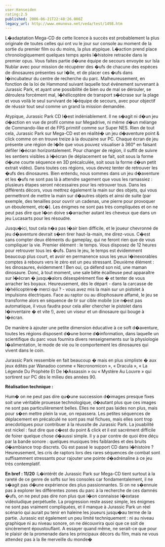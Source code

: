 ```yaml
---
user:Kenseiden
rating:2.5
published: 2006-06-21T22:48:26.000Z
legacy_url: http://www.emunova.net/veda/test/1498.htm
---
```

L�adaptation Mega-CD de cette licence à succès est probablement la plus originale de toutes celles qui ont vu le jour sur console au moment de la sortie du premier film ou du moins, la plus atypique. L�action prend place chronologiquement quelques temps après l�histoire retracée dans le premier opus. Vous faites partie d�une équipe de secours envoyée sur Isla Nublar avec pour mission de récupérer des �ufs de chacune des espèces de dinosaures présentes sur l�île, et de placer ces �ufs dans l�incubateur du centre de recherche du parc. Malheureusement, en fonction de la loi de Hammond suivant laquelle tout événement survenant à Jurassic Park, et ayant une possibilité de bien ou de mal se dérouler, se déroulera forcément mal, l�hélicoptère de transport s�écrase sur la plage et vous voilà le seul survivant de l�équipe de secours, avec pour objectif de réussir tout seul comme un grand la mission demandée.  

  

Atypique, Jurassic Park CD l�est indéniablement. Il ne s�agit ni d�un jeu d�action en vue de profil comme sur Megadrive, ni même d�un mélange de Commando-like et de FPS primitif comme sur Super NES. Rien de tout cela, Jurassic Park sur Mega-CD est en réalité� un jeu d�aventure point & click comme on en trouve treize à la douzaine sur PC. Chaque écran de jeu présente une région de l�île que vous pouvez visualiser à 360° en faisant défiler l�écran horizontalement. Pour changer de région, il suffit de suivre les sentiers visibles à l�écran (le déplacement se fait, soit sous la forme d�une courte séquence en 3D précalculée, soit sous la forme d�un petit extrait vidéo). Dans toutes ces régions, vous devrez tenter de retrouver les �ufs des dinosaures. Bien entendu, nous sommes dans un jeu d�aventure et les �ufs ne sont pas là à attendre sagement que vous les ramassiez : plusieurs étapes seront nécessaires pour les retrouver tous. Dans les différents décors, vous mettrez également la main sur des objets, qui vous permettront de mettre la main sur d�autres objets et ainsi de suite (par exemple, des tenailles pour ouvrir un cadenas, une pierre pour provoquer un éboulement, etc�). Les énigmes ne sont pas très compliquées et on ne peut pas dire que l�on doive s�arracher autant les cheveux que dans un jeu Lucasarts pour les résoudre.  

  

Jusqu�ici, tout cela n�a pas l�air bien difficile, et le joueur chevronné de jeu d�aventure devrait s�en tirer haut-la-main, me direz-vous. C�est sans compter deux éléments du gameplay, qui ne feront rien que de vous compliquer la vie. Premier élément : le temps. Vous disposez de 12 heures pour retrouver tous les �ufs. Dans le jeu, le temps est évidemment beaucoup plus court, et avoir en permanence sous les yeux l�inexorables comptes à rebours vers le zéro est un peu stressant. Deuxième élément : les dinosaures, évidemment ! Ben oui, ça défend son nid, une maman dinosaure. Donc, à tout moment, une sale bête écailleuse peut apparaître sur l�écran � jusqu�alors désespérément fixe � et tenter de vous arracher les boyaux. Heureusement, dès le départ - dans la carcasse de l�hélicoptère� merci qui ? - vous avez mis la main sur un pistolet à impulsions électriques. Face au raptor ou au dilophosaure affamé, le jeu se transforme alors en séquence de tir sur cible mobile (ce n�est pas automatique, il vous faudra pour cela aller chercher le pistolet dans l�inventaire � et vite !), avec un viseur et un dinosaure qui bouge à l�écran.  

  

De manière à ajouter une petite dimension éducative à ce soft d�aventure, toutes les régions disposent d�une borne d�information, dans laquelle un scientifique du parc vous fournira divers renseignements sur la physiologie l�alimentation, le mode de vie ou le comportement les dinosaures qui vivent dans le coin.  

  

Jurassic Park ressemble en fait beaucoup � mais en plus simpliste � aux jeux édités par Wanadoo comme « Necronomicon », « Dracula », « La Légende Du Prophète Et De l�Assassin » ou « Mystère Au Louvre » qui sortirent sur PC dès le milieu des années 90\.   

  

**Réalisation technique :**  

Hum� on ne peut pas dire qu�une succession d�images presque fixes soit une véritable prouesse technologique, d�autant plus que ces images ne sont pas particulièrement belles. Elles ne sont pas laides non plus, mais pour s�en mettre plein la vue, on repassera. Les petites séquences de déplacement en précalculé ne sont pas mal fichues, mais elles sont trop anecdotiques pour contribuer à la réussite de Jurassic Park. La jouabilité est nickel : faut dire que c�est du point & click et il est sacrément difficile de foirer quelque chose d�aussi simple. Il y a par contre de quoi être déçu par la bande sonore : quelques musiques très faiblardes et des bruits d�ambiance trop discrets. Où est passé le support CD dans l�histoire ? Heureusement, les cris de raptors lors des rares séquences de combat sont suffisamment stressants pour rajouter une pointe d�adrénaline à ce jeu très contemplatif.  

  

**En bref : 11/20** :L�intérêt de Jurassic Park sur Mega-CD tient surtout à la rareté de ce genre de softs sur les consoles car fondamentalement, il ne s�agit pas d�une expérience des plus passionnantes. Si on ne s�ennuie pas à explorer les différentes zones du parc à la recherche de ces damnés �ufs, on ne peut pas dire non plus que l�on connaisse l�extase vidéoludique perpétuelle. La progression reste assez simple, les énigmes ne sont pas vraiment compliquées, et il manque à Jurassic Park un réel scénario qui aurait pu tenir en haleine les joueurs jusqu�au terme de la partie. Jurassic est également un peu limité techniquement : ni au niveau graphique ni au niveau sonore, on ne découvrira quoi que ce soit de sincèrement époustouflant. A essayer quand même, ne serait-ce que pour le plaisir de la promenade dans les principaux décors du film, mais ne vous attendez pas à la 8e merveille du monde�